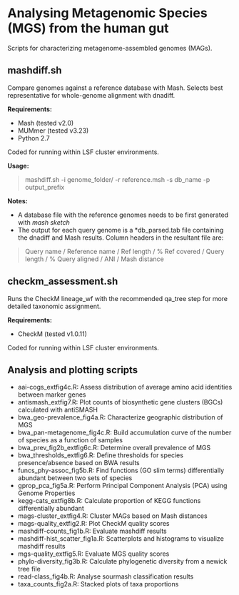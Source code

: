 Analysing Metagenomic Species (MGS) from the human gut
============================================

Scripts for characterizing metagenome-assembled genomes (MAGs).

## mashdiff.sh

Compare genomes against a reference database with Mash. Selects best representative for whole-genome alignment with dnadiff.

<b>Requirements:</b>
* Mash (tested v2.0)
* MUMmer (tested v3.23)
* Python 2.7

Coded for running within LSF cluster environments. 

<b>Usage:</b> 
> mashdiff.sh -i genome_folder/ -r reference.msh -s db_name -p output_prefix

<b>Notes:</b>
- A database file with the reference genomes needs to be first generated with <i>mash sketch</i>
- The output for each query genome is a \*db_parsed.tab file containing the dnadiff and Mash results. Column headers in the resultant file are: 
> Query name / Reference name / Ref length / % Ref covered / Query length / % Query aligned / ANI / Mash distance

## checkm_assessment.sh

Runs the CheckM lineage_wf with the recommended qa_tree step for more detailed taxonomic assignment.

<b>Requirements:</b>
* CheckM (tested v1.0.11)

Coded for running within LSF cluster environments. 

## Analysis and plotting scripts

* aai-cogs_extfig4c.R: Assess distribution of average amino acid identities between marker genes
* antismash_extfig7.R: Plot counts of biosynthetic gene clusters (BGCs) calculated with antiSMASH
* bwa_geo-prevalence_fig4a.R: Characterize geographic distribution of MGS
* bwa_pan-metagenome_fig4c.R: Build accumulation curve of the number of species as a function of samples
* bwa_prev_fig2b_extfig6c.R: Determine overall prevalence of MGS
* bwa_thresholds_extfig6.R: Define thresholds for species presence/absence based on BWA results
* funcs_phy-assoc_fig5b.R: Find functions (GO slim terms) differentially abundant between two sets of species
* gprop_pca_fig5a.R: Perform Principal Component Analysis (PCA) using Genome Properties
* kegg-cats_extfig8b.R: Calculate proportion of KEGG functions differentially abundant
* mags-cluster_extfig4.R: Cluster MAGs based on Mash distances
* mags-quality_extfig2.R: Plot CheckM quality scores
* mashdiff-counts_fig1b.R: Evaluate mashdiff results
* mashdiff-hist_scatter_fig1a.R: Scatterplots and histograms to visualize mashdiff results
* mgs-quality_extfig5.R: Evaluate MGS quality scores
* phylo-diversity_fig3b.R: Calculate phylogenetic diversity from a newick tree file
* read-class_fig4b.R: Analyse sourmash classification results
* taxa_counts_fig2a.R: Stacked plots of taxa proportions
